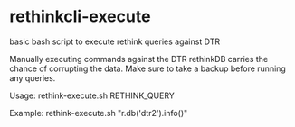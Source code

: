 # rethinkcli-execute
basic bash script to execute rethink queries against DTR

Manually executing commands against the DTR rethinkDB carries the chance of corrupting the data. Make sure to take a backup before running any queries.

Usage:
rethink-execute.sh RETHINK_QUERY

Example:
rethink-execute.sh "r.db('dtr2').info()"

